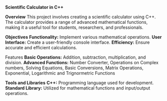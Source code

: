 **Scientific Calculator in C++**

**Overview**
This project involves creating a scientific calculator using C++. The calculator provides a range of advanced mathematical functions, making it a useful tool for students, researchers, and professionals.

**Objectives**
**Functionality:** Implement various mathematical operations.
**User Interface:** Create a user-friendly console interface.
**Efficiency:** Ensure accurate and efficient calculations.

Features
**Basic Operations:** Addition, subtraction, multiplication, and division.
**Advanced Functions:** Number Converter, Operations on Complex numbers, Solving Equations, Basic Conversions, Matrix Operations, Exponential, Logarithmic and Trignormetric Functions

**Tools and Libraries**
**C++:** Programming language used for development.
**Standard Library:** Utilized for mathematical functions and input/output operations.
